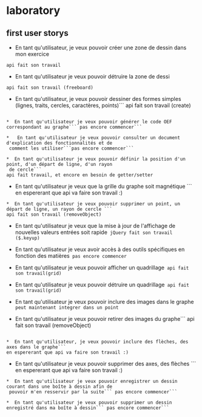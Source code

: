 # laboratory

## first user storys
* En tant qu'utilisateur, je veux pouvoir créer une zone de dessin dans mon exercice
```
api fait son travail
```
* En tant qu'utilisateur je veux pouvoir détruire la zone de dessi
```
api fait son travail (freeboard)
```
*  En tant qu'utilisateur, je veux pouvoir dessiner des formes simples (lignes, traits, cercles, caractères, points)```
api fait son travail (create)
```

*  En tant qu'utilisateur je veux pouvoir générer le code OEF correspondant au graphe``` pas encore commencer```

*   En tant qu'utilisateur je veux pouvoir consulter un document d'explication des fonctionnalités et de comment les utiliser```pas encore commencer```

*  En tant qu'utilisateur je veux pouvoir définir la position d'un point, d'un départ de ligne, d'un rayon de cercle```
api fait travail, et encore en besoin de getter/setter
```

* En tant qu'utilisateur je veux que la grille du graphe soit magnétique ```
en espererant que api va faire son travail :)
```
*  En tant qu'utilisateur je veux pouvoir supprimer un point, un départ de ligne, un rayon de cercle ```
api fait son travail (removeObject)
```

* En tant qu'utilisateur je veux que la mise à jour de l'affichage de nouvelles valeurs entrées soit rapide``` jQuery fait son travail ($.keyup)```

* En tant qu'utilisateur je veux avoir accès à des outils spécifiques en fonction des matières``` pas encore commencer```

* En tant qu'utilisateur je veux pouvoir afficher un quadrillage``` api fait son travail(grid)```

* En tant qu'utilisateur je veux pouvoir détruire un quadrillage``` api fait son travail(grid)```

*  En tant qu'utilisateur je veux pouvoir inclure des images dans le graphe``` peut maintenant integrer dans un point```

*  En tant qu'utilisateur je veux pouvoir retirer des images du graphe```
api fait son travail (removeObject)
```

*  En tant qu'utilisateur, je veux pouvoir inclure des flèches, des axes dans le graphe```
en espererant que api va faire son travail :)
```

*  En tant qu'utilisateur je veux pouvoir supprimer des axes, des flèches ```
en espererant que api va faire son travail :)
```
*  En tant qu'utilisateur je veux pouvoir enregistrer un dessin courant dans une boîte à dessin afin de pouvoir m'en resservir par la suite``` pas encore commencer```
 
*  En tant qu'utilisateur je veux pouvoir supprimer un dessin enregistré dans ma boîte à dessin``` pas encore commencer```